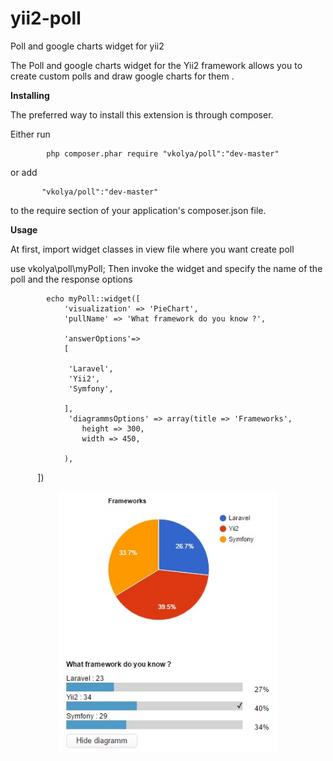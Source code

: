 # yii2-poll
Poll and google charts widget for yii2

The Poll and google charts widget for the Yii2 framework allows you to create custom polls and draw google charts for them .

<b>Installing</b>

The preferred way to install this extension is through composer.

Either run

            php composer.phar require "vkolya/poll":"dev-master"
or add

           "vkolya/poll":"dev-master"
to the require section of your application's composer.json file.

<b>Usage</b>

At first, import widget classes in view file where you want create poll

use vkolya\poll\myPoll; Then invoke the widget and specify the name of the poll and the response options

            echo myPoll::widget([
                'visualization' => 'PieChart',
                'pullName' => 'What framework do you know ?',
       
                'answerOptions'=>
                [
                 
                 'Laravel',
                 'Yii2',
                 'Symfony',
                 
                ],
                 'diagrammsOptions' => array(title => 'Frameworks',
                    height => 300,
                    width => 450,
               
                ),
            ])
   <p align="center">
  <img src="https://github.com/Vkolya/poll-and-charts/blob/master/views/examp.jpg" width="350"/>

</p>
